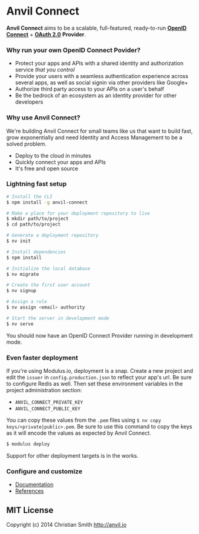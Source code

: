 # Anvil Connect

**Anvil Connect** aims to be a scalable, full-featured, ready-to-run
[**OpenID Connect**](http://openid.net/connect/) + [**OAuth 2.0**](http://tools.ietf.org/html/rfc6749) **Provider**.


### Why run your own OpenID Connect Povider?

* Protect your apps and APIs with a shared identity and authorization service *that you control*
* Provide your users with a seamless authentication experience across several apps, as well as social signin via other providers like Google+
* Authorize third party access to your APIs on a user's behalf
* Be the bedrock of an ecosystem as an identity provider for other developers


### Why use **Anvil Connect**?

We're building Anvil Connect for small teams like us that want to build fast, grow exponentially and need Identity and Access Management to be a solved problem.

* Deploy to the cloud in minutes
* Quickly connect your apps and APIs
* It's free and open source


### Lightning fast setup

```bash
# Install the CLI
$ npm install -g anvil-connect

# Make a place for your deployment repository to live
$ mkdir path/to/project
$ cd path/to/project

# Generate a deployment repository
$ nv init

# Install dependencies
$ npm install

# Initialize the local database
$ nv migrate

# Create the first user account
$ nv signup

# Assign a role
$ nv assign <email> authority

# Start the server in development mode
$ nv serve
```

You should now have an OpenID Connect Provider running in development mode.


### Even faster deployment

If you're using Modulus.io, deployment is a snap. Create a new project and edit the `issuer` in `config.production.json` to reflect your app's url. Be sure to configure Redis as well. Then set these environment variables in the project administration section:

* `ANVIL_CONNECT_PRIVATE_KEY`
* `ANVIL_CONNECT_PUBLIC_KEY`

You can copy these values from the `.pem` files using `$ nv copy keys/<private|public>.pem`. Be sure to use this command to copy the keys as it will encode the values as expected by Anvil Connect.

```bash
$ modulus deploy
```

Support for other deployment targets is in the works.


### Configure and customize

* [Documentation](https://github.com/christiansmith/anvil-connect/wiki/Documentation)
* [References](https://github.com/christiansmith/anvil-connect/wiki/References)


## MIT License

Copyright (c) 2014 Christian Smith http://anvil.io

